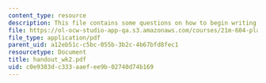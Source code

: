 ```yaml
---
content_type: resource
description: This file contains some questions on how to begin writing the play.
file: https://ol-ocw-studio-app-qa.s3.amazonaws.com/courses/21m-604-playwriting-i-spring-2005/c0e9383dc333aaefee9b02740d74b169_handout_wk2.pdf
file_type: application/pdf
parent_uid: a12eb51c-c5bc-055b-3b2c-4b67bfd8fec1
resourcetype: Document
title: handout_wk2.pdf
uid: c0e9383d-c333-aaef-ee9b-02740d74b169
---
```

